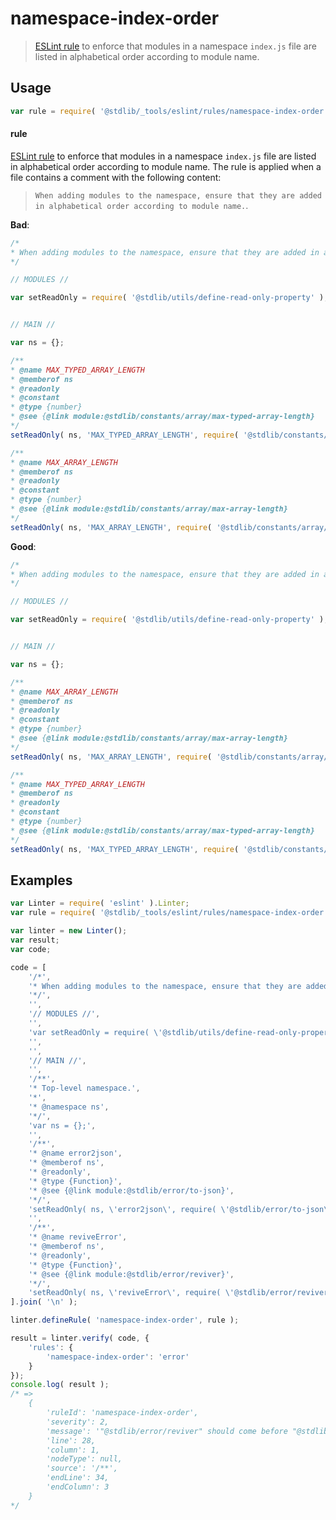 <!--

@license Apache-2.0

Copyright (c) 2018 The Stdlib Authors.

Licensed under the Apache License, Version 2.0 (the "License");
you may not use this file except in compliance with the License.
You may obtain a copy of the License at

   http://www.apache.org/licenses/LICENSE-2.0

Unless required by applicable law or agreed to in writing, software
distributed under the License is distributed on an "AS IS" BASIS,
WITHOUT WARRANTIES OR CONDITIONS OF ANY KIND, either express or implied.
See the License for the specific language governing permissions and
limitations under the License.

-->

# namespace-index-order

> [ESLint rule][eslint-rules] to enforce that modules in a namespace `index.js` file are listed in alphabetical order according to module name.

<section class="intro">

</section>

<!-- /.intro -->

<section class="usage">

## Usage

```javascript
var rule = require( '@stdlib/_tools/eslint/rules/namespace-index-order' );
```

#### rule

[ESLint rule][eslint-rules] to enforce that modules in a namespace `index.js` file are listed in alphabetical order according to module name. The rule is applied when a file contains a comment with the following content: 

> `When adding modules to the namespace, ensure that they are added in alphabetical order according to module name.`.

**Bad**:

<!-- eslint-disable stdlib/namespace-index-order, valid-jsdoc -->

```javascript
/*
* When adding modules to the namespace, ensure that they are added in alphabetical order according to module name.
*/

// MODULES //

var setReadOnly = require( '@stdlib/utils/define-read-only-property' );


// MAIN //

var ns = {};

/**
* @name MAX_TYPED_ARRAY_LENGTH
* @memberof ns
* @readonly
* @constant
* @type {number}
* @see {@link module:@stdlib/constants/array/max-typed-array-length}
*/
setReadOnly( ns, 'MAX_TYPED_ARRAY_LENGTH', require( '@stdlib/constants/array/max-typed-array-length' ) );

/**
* @name MAX_ARRAY_LENGTH
* @memberof ns
* @readonly
* @constant
* @type {number}
* @see {@link module:@stdlib/constants/array/max-array-length}
*/
setReadOnly( ns, 'MAX_ARRAY_LENGTH', require( '@stdlib/constants/array/max-array-length' ) );
```

**Good**:

```javascript
/*
* When adding modules to the namespace, ensure that they are added in alphabetical order according to module name.
*/

// MODULES //

var setReadOnly = require( '@stdlib/utils/define-read-only-property' );


// MAIN //

var ns = {};

/**
* @name MAX_ARRAY_LENGTH
* @memberof ns
* @readonly
* @constant
* @type {number}
* @see {@link module:@stdlib/constants/array/max-array-length}
*/
setReadOnly( ns, 'MAX_ARRAY_LENGTH', require( '@stdlib/constants/array/max-array-length' ) );

/**
* @name MAX_TYPED_ARRAY_LENGTH
* @memberof ns
* @readonly
* @constant
* @type {number}
* @see {@link module:@stdlib/constants/array/max-typed-array-length}
*/
setReadOnly( ns, 'MAX_TYPED_ARRAY_LENGTH', require( '@stdlib/constants/array/max-typed-array-length' ) );
```

</section>

<!-- /.usage -->

<section class="examples">

## Examples

<!-- eslint no-undef: "error" -->

```javascript
var Linter = require( 'eslint' ).Linter;
var rule = require( '@stdlib/_tools/eslint/rules/namespace-index-order' );

var linter = new Linter();
var result;
var code;

code = [
    '/*',
    '* When adding modules to the namespace, ensure that they are added in alphabetical order according to module name.',
    '*/',
    '',
    '// MODULES //',
    '',
    'var setReadOnly = require( \'@stdlib/utils/define-read-only-property\' );',
    '',
    '',
    '// MAIN //',
    '',
    '/**',
    '* Top-level namespace.',
    '*',
    '* @namespace ns',
    '*/',
    'var ns = {};',
    '',
    '/**',
    '* @name error2json',
    '* @memberof ns',
    '* @readonly',
    '* @type {Function}',
    '* @see {@link module:@stdlib/error/to-json}',
    '*/',
    'setReadOnly( ns, \'error2json\', require( \'@stdlib/error/to-json\' ) );',
    '',
    '/**',
    '* @name reviveError',
    '* @memberof ns',
    '* @readonly',
    '* @type {Function}',
    '* @see {@link module:@stdlib/error/reviver}',
    '*/',
    'setReadOnly( ns, \'reviveError\', require( \'@stdlib/error/reviver\' ) );'
].join( '\n' );

linter.defineRule( 'namespace-index-order', rule );

result = linter.verify( code, {
    'rules': {
        'namespace-index-order': 'error'
    }
});
console.log( result );
/* =>
    {
        'ruleId': 'namespace-index-order',
        'severity': 2,
        'message': '"@stdlib/error/reviver" should come before "@stdlib/error/to-json"',
        'line': 28,
        'column': 1,
        'nodeType': null,
        'source': '/**',
        'endLine': 34,
        'endColumn': 3
    }
*/
```

</section>

<!-- /.examples -->

<section class="links">

[eslint-rules]: https://eslint.org/docs/developer-guide/working-with-rules

</section>

<!-- /.links -->
